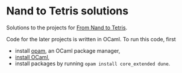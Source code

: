 # Nand to Tetris solutions

Solutions to the projects for [From Nand to Tetris](https://www.nand2tetris.org/course).

Code for the later projects is written in OCaml. To run this code, first
* install [opam](https://opam.ocaml.org/), an OCaml package manager,
* [install OCaml](https://ocaml.org/docs/install.html),
* install packages by running `opam install core_extended dune`.
